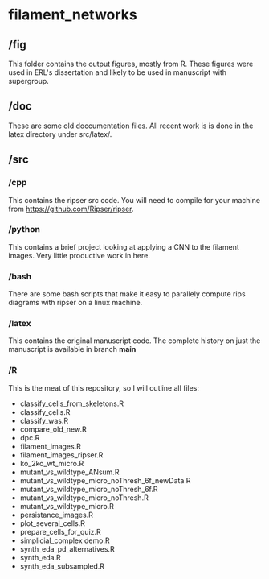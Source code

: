 # filament_networks

## /fig
This folder contains the output figures, mostly from R. These figures were used in ERL's dissertation and likely to be used in manuscript with supergroup.

## /doc
These are some old doccumentation files. All recent work is is done in the latex directory under src/latex/.

## /src

### /cpp
This contains the ripser src code. You will need to compile for your machine from https://github.com/Ripser/ripser.

### /python
This contains a brief project looking at applying a CNN to the filament images. Very little productive work in here.

### /bash
There are some bash scripts that make it easy to parallely compute rips diagrams with ripser on a linux machine.

### /latex
This contains the original manuscript code. The complete history on just the manuscript is available in branch **main**

### /R
This is the meat of this repository, so I will outline all files:

* classify_cells_from_skeletons.R
* classify_cells.R
* classify_was.R
* compare_old_new.R
* dpc.R
* filament_images.R
* filament_images_ripser.R
* ko_2ko_wt_micro.R
* mutant_vs_wildtype_ANsum.R
* mutant_vs_wildtype_micro_noThresh_6f_newData.R
* mutant_vs_wildtype_micro_noThresh_6f.R
* mutant_vs_wildtype_micro_noThresh.R
* mutant_vs_wildtype_micro.R
* persistance_images.R
* plot_several_cells.R
* prepare_cells_for_quiz.R
* simplicial_complex demo.R
* synth_eda_pd_alternatives.R
* synth_eda.R
* synth_eda_subsampled.R
